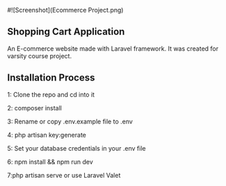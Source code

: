  #![Screenshot](Ecommerce Project.png)

## Shopping Cart Application 
 An E-commerce website made with Laravel framework. It was created for varsity course project.

 ## Installation Process
 
 1: Clone the repo and cd into it
 
 2: composer install
 
 3: Rename or copy .env.example file to .env
 
 4: php artisan key:generate
 
 5: Set your database credentials in your .env file
 
 6: npm install && npm run dev
 
 7:php artisan serve or use Laravel Valet 
 
 
 
